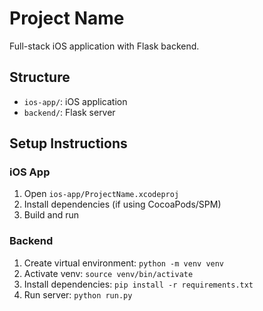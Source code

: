 # Project Name

Full-stack iOS application with Flask backend.

## Structure
- `ios-app/`: iOS application
- `backend/`: Flask server

## Setup Instructions

### iOS App
1. Open `ios-app/ProjectName.xcodeproj`
2. Install dependencies (if using CocoaPods/SPM)
3. Build and run

### Backend
1. Create virtual environment: `python -m venv venv`
2. Activate venv: `source venv/bin/activate`
3. Install dependencies: `pip install -r requirements.txt`
4. Run server: `python run.py`